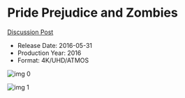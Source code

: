 # Pride Prejudice and Zombies

[Discussion Post](https://www.avsforum.com/threads/bass-eq-for-filtered-movies.2995212/post-58176676)

* Release Date: 2016-05-31
* Production Year: 2016
* Format: 4K/UHD/ATMOS

![img 0](https://i.imgur.com/9ervODd.jpg)

![img 1](https://i.imgur.com/1tfuUlK.png)

